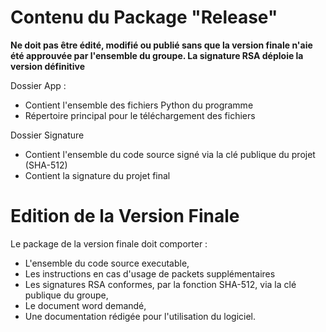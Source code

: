 # Contenu du Package "Release"

**Ne doit pas être édité, modifié ou publié sans que la version finale n'aie été approuvée par l'ensemble du groupe. La signature RSA déploie la version définitive**

Dossier App :

- Contient l'ensemble des fichiers Python du programme
- Répertoire principal pour le téléchargement des fichiers

Dossier Signature

- Contient l'ensemble du code source signé via la clé publique du projet (SHA-512)
- Contient la signature du projet final

# Edition de la Version Finale

Le package de la version finale doit comporter :

- L'ensemble du code source executable,
- Les instructions en cas d'usage de packets supplémentaires
- Les signatures RSA conformes, par la fonction SHA-512, via la clé publique du groupe,
- Le document word demandé,
- Une documentation rédigée pour l'utilisation du logiciel.
